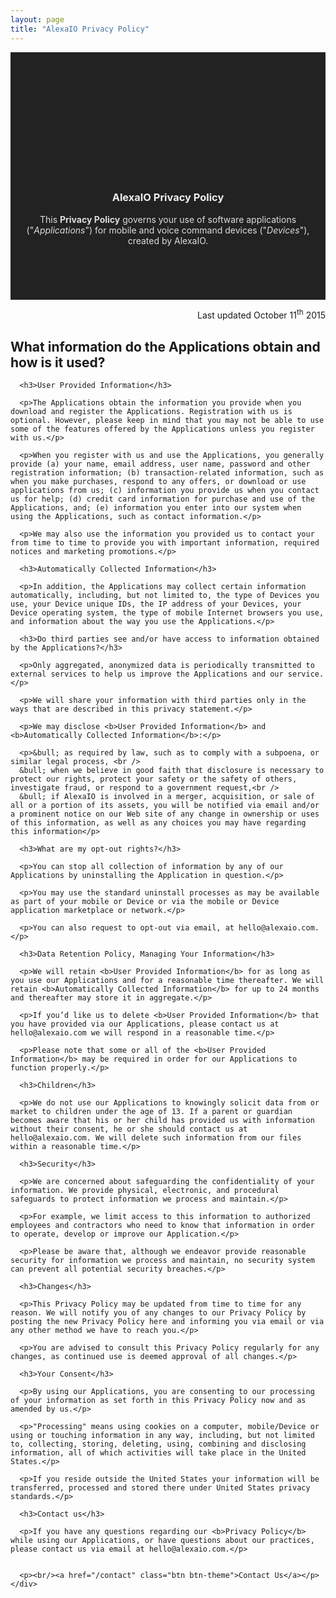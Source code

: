 ```yaml
---
layout: page
title: "AlexaIO Privacy Policy"
---
```


<article style="padding-top:200px; padding-bottom: 30px; background-color:#222;">
  <header class="heading-a">
    <h3 style="color:#eee;">AlexaIO <span class="strong">Privacy Policy</span></h3>
    <p style="color:#ddd;">
This <b>Privacy Policy</b> governs your use of software applications ("<i>Applications</i>") for mobile and voice command devices ("<i>Devices</i>"), created by AlexaIO.
    </p>
  </header>
</article>

<p style="text-align: right"><span class="strong">Last updated October 11<sup>th</sup> 2015</span></p>

<div class="container mtb">
  <div class="row">
    <div class="col-lg-6">
      <h2>What information do the Applications obtain and how is it used?</h2>

      <h3>User Provided Information</h3>

      <p>The Applications obtain the information you provide when you download and register the Applications. Registration with us is optional. However, please keep in mind that you may not be able to use some of the features offered by the Applications unless you register with us.</p>

      <p>When you register with us and use the Applications, you generally provide (a) your name, email address, user name, password and other registration information; (b) transaction-related information, such as when you make purchases, respond to any offers, or download or use applications from us; (c) information you provide us when you contact us for help; (d) credit card information for purchase and use of the Applications, and; (e) information you enter into our system when using the Applications, such as contact information.</p>

      <p>We may also use the information you provided us to contact your from time to time to provide you with important information, required notices and marketing promotions.</p>

      <h3>Automatically Collected Information</h3>

      <p>In addition, the Applications may collect certain information automatically, including, but not limited to, the type of Devices you use, your Device unique IDs, the IP address of your Devices, your Device operating system, the type of mobile Internet browsers you use, and information about the way you use the Applications.</p>

      <h3>Do third parties see and/or have access to information obtained by the Applications?</h3>

      <p>Only aggregated, anonymized data is periodically transmitted to external services to help us improve the Applications and our service.</p>

      <p>We will share your information with third parties only in the ways that are described in this privacy statement.</p>

      <p>We may disclose <b>User Provided Information</b> and <b>Automatically Collected Information</b>:</p>

      <p>&bull; as required by law, such as to comply with a subpoena, or similar legal process, <br />
      &bull; when we believe in good faith that disclosure is necessary to protect our rights, protect your safety or the safety of others, investigate fraud, or respond to a government request,<br />
      &bull; if AlexaIO is involved in a merger, acquisition, or sale of all or a portion of its assets, you will be notified via email and/or a prominent notice on our Web site of any change in ownership or uses of this information, as well as any choices you may have regarding this information</p>

      <h3>What are my opt-out rights?</h3>

      <p>You can stop all collection of information by any of our Applications by uninstalling the Application in question.</p>

      <p>You may use the standard uninstall processes as may be available as part of your mobile or Device or via the mobile or Device application marketplace or network.</p>

      <p>You can also request to opt-out via email, at hello@alexaio.com.</p>

      <h3>Data Retention Policy, Managing Your Information</h3>

      <p>We will retain <b>User Provided Information</b> for as long as you use our Applications and for a reasonable time thereafter. We will retain <b>Automatically Collected Information</b> for up to 24 months and thereafter may store it in aggregate.</p>

      <p>If you’d like us to delete <b>User Provided Information</b> that you have provided via our Applications, please contact us at hello@alexaio.com we will respond in a reasonable time.</p>

      <p>Please note that some or all of the <b>User Provided Information</b> may be required in order for our Applications to function properly.</p>

      <h3>Children</h3>

      <p>We do not use our Applications to knowingly solicit data from or market to children under the age of 13. If a parent or guardian becomes aware that his or her child has provided us with information without their consent, he or she should contact us at hello@alexaio.com. We will delete such information from our files within a reasonable time.</p>

      <h3>Security</h3>

      <p>We are concerned about safeguarding the confidentiality of your information. We provide physical, electronic, and procedural safeguards to protect information we process and maintain.</p>

      <p>For example, we limit access to this information to authorized employees and contractors who need to know that information in order to operate, develop or improve our Application.</p>

      <p>Please be aware that, although we endeavor provide reasonable security for information we process and maintain, no security system can prevent all potential security breaches.</p>

      <h3>Changes</h3>

      <p>This Privacy Policy may be updated from time to time for any reason. We will notify you of any changes to our Privacy Policy by posting the new Privacy Policy here and informing you via email or via any other method we have to reach you.</p>

      <p>You are advised to consult this Privacy Policy regularly for any changes, as continued use is deemed approval of all changes.</p>

      <h3>Your Consent</h3>

      <p>By using our Applications, you are consenting to our processing of your information as set forth in this Privacy Policy now and as amended by us.</p>

      <p>"Processing" means using cookies on a computer, mobile/Device or using or touching information in any way, including, but not limited to, collecting, storing, deleting, using, combining and disclosing information, all of which activities will take place in the United States.</p>

      <p>If you reside outside the United States your information will be transferred, processed and stored there under United States privacy standards.</p>

      <h3>Contact us</h3>

      <p>If you have any questions regarding our <b>Privacy Policy</b> while using our Applications, or have questions about our practices, please contact us via email at hello@alexaio.com.</p>


      <p><br/><a href="/contact" class="btn btn-theme">Contact Us</a></p>
    </div>
  </div><!-- /row -->

</div><!-- /container -->
